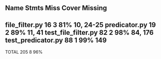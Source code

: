 Name                  Stmts   Miss  Cover   Missing
---------------------------------------------------
file_filter.py           16      3    81%   10, 24-25
predicator.py            19      2    89%   11, 41
test_file_filter.py      82      2    98%   84, 176
test_predicator.py       88      1    99%   149
---------------------------------------------------
TOTAL                   205      8    96%
